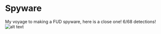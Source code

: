 # Spyware
My voyage to making a FUD spyware, here is a close one! 6/68 detections!
![alt text](https://cdn.discordapp.com/attachments/995184462738509867/995804550772564038/unknown.png)
